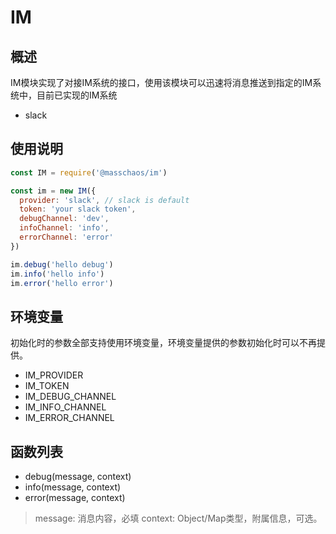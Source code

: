 # IM

## 概述

IM模块实现了对接IM系统的接口，使用该模块可以迅速将消息推送到指定的IM系统中，目前已实现的IM系统

* slack

## 使用说明

``` js
const IM = require('@masschaos/im')

const im = new IM({
  provider: 'slack', // slack is default
  token: 'your slack token',
  debugChannel: 'dev',
  infoChannel: 'info',
  errorChannel: 'error'
})

im.debug('hello debug')
im.info('hello info')
im.error('hello error')
```

## 环境变量

初始化时的参数全部支持使用环境变量，环境变量提供的参数初始化时可以不再提供。

* IM_PROVIDER
* IM_TOKEN
* IM_DEBUG_CHANNEL
* IM_INFO_CHANNEL
* IM_ERROR_CHANNEL

## 函数列表

* debug(message, context)
* info(message, context)
* error(message, context)

> message: 消息内容，必填
> context: Object/Map类型，附属信息，可选。
